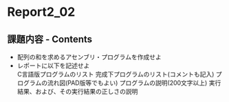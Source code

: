 # Report2_02  

## 課題内容 - Contents
* 配列の和を求めるアセンブリ・プログラムを作成せよ
* レポートに以下を記述せよ  
    C言語版プログラムのリスト
    完成下プログラムのリスト(コメントも記入)
    プログラムの流れ図(PAD版等でもよい)
    プログラムの説明(200文字以上)
    実行結果、および、その実行結果の正しさの説明
